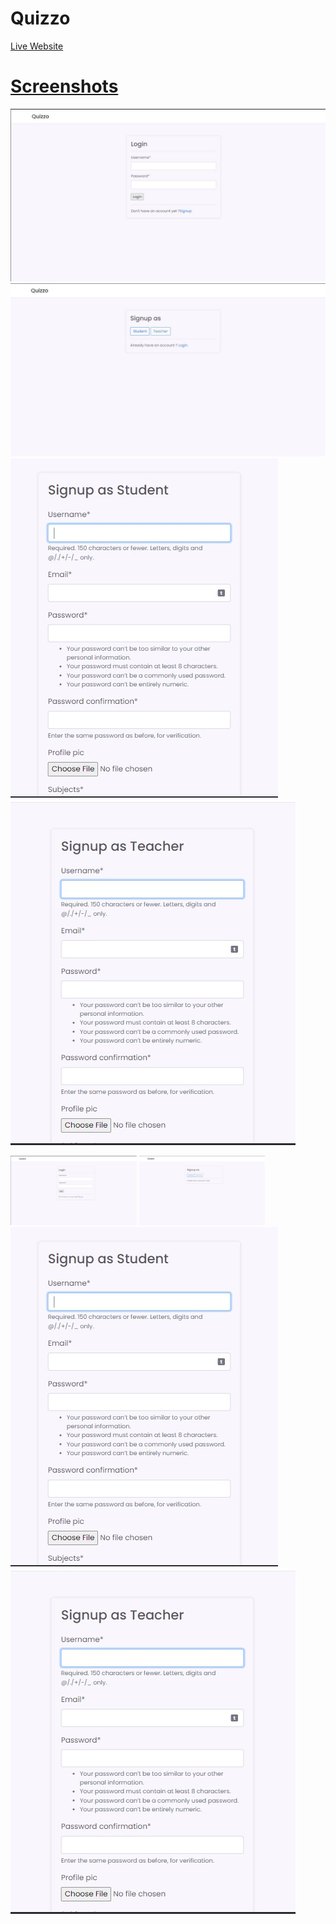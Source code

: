 # Quizzo
[Live Website](https://vishwas2.pythonanywhere.com/)


# <u>Screenshots</u>

![Login](./Screenshots/Login.jpg) ![Login](./Screenshots/Signup.jpg)
![Login](./Screenshots/Signup_student.jpg) ![Login](./Screenshots/Signup_teacher.jpg) 

<p display="flex" justify-content="center" text-align="center">
    <img src="./Screenshots/Login.jpg" alt="Login" width="40%"> <img src="./Screenshots/Signup.jpg" alt="Login" width="40%">
    <img src="./Screenshots/Signup_student.jpg" alt="Login" max-width="50%"> <img src="./Screenshots/Signup_teacher.jpg" alt="Login" max-width="50%">
</p>


